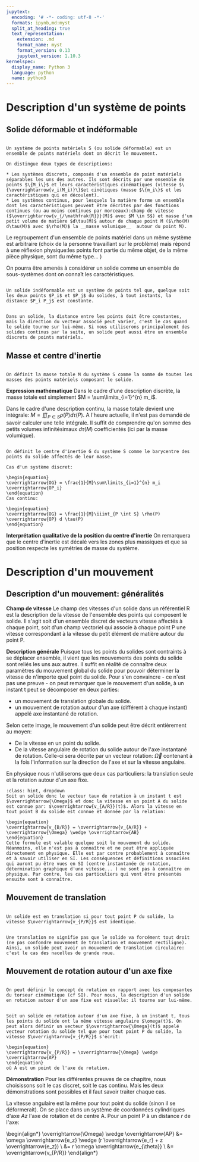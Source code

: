 ```yaml
---
jupytext:
  encoding: '# -*- coding: utf-8 -*-'
  formats: ipynb,md:myst
  split_at_heading: true
  text_representation:
    extension: .md
    format_name: myst
    format_version: 0.13
    jupytext_version: 1.10.3
kernelspec:
  display_name: Python 3
  language: python
  name: python3
---
```

# Description d'un système de points

## Solide déformable et indéformable

````{important} __Définition : Système de points matériel__

Un système de points matériels S (ou solide déformable) est un ensemble de points matériels dont on décrit le mouvement.

On distingue deux types de descriptions:

* Les systèmes discrets, composés d'un ensemble de point matériels séparables les uns des autres. Ils sont décrits par une ensemble de points $\{M_i\}$ et leurs caractéristiques cinématiques (vitesse $\{\overrightarrow{v_i(M_i)}\}$et cinétiques (masse $\{m_i\}$ et les caractéristiques qui en découlent).
* Les systèmes continus, pour lesquels la matière forme un ensemble dont les caractéristiques peuvent être décrites par des fonctions continues (ou au moins continues par morceaux):champ de vitesse ($\overrightarrow{v_{/\mathfrak{R}}}(M)$ avec $M \in S$) et masse d'un petit volume de matière $d\tau(M)$ autour de chaque point M ($\rho(M) d\tau(M)$ avec $\rho(M)$ la __masse volumique__  autour du point M).

````


Le regroupement d'un ensemble de points matériel dans un même système est arbitraire (choix de la personne travaillant sur le problème) mais répond à une réflexion physique:les points font partie du même objet, de la même pièce physique, sont du même type... )

On pourra être amenés à considérer un solide comme un ensemble de sous-systèmes dont on connaît les caractéristiques.


````{important} __Définition : Solide indéformable__

Un solide indéformable est un système de points tel que, quelque soit les deux points $P_i$ et $P_j$ du solides, à tout instants, la distance $P_i P_j$ est constante.

````

````{attention}

Dans un solide, la distance entre les points doit être constantes, mais la direction du vecteur associé peut varier, c'est le cas quand le solide tourne sur lui-même. Si nous utiliserons principalement des solides continus par la suite, un solide peut aussi être un ensemble discrets de points matériels.

````

## Masse et centre d'inertie

````{important} __Définition : Masse totale__

On définit la masse totale M du système S comme la somme de toutes les masses des points matériels composant le solide.

````


__Expression mathématique__
Dans le cadre d'une description discrète, la masse totale est simplement $M = \sum\limits_{i=1}^{n} m_i$.

Dans le cadre d'une description continu, la masse totale devient une intégrale: $M = \iiint_{P \in S} \rho(P) d \tau(P)$. A l'heure actuelle, il n'est pas demandé de savoir calculer une telle intégrale. Il suffit de comprendre qu'on somme des petits volumes infinitésimaux $d\tau(M)$ coefficientés (ici par la masse volumique).


````{important} __Définition : Centre d'inertie__

On définit le centre d'inertie G du système S comme le barycentre des points du solide affectés de leur masse.

Cas d'un système discret:

\begin{equation}
\overrightarrow{OG} = \frac{1}{M}\sum\limits_{i=1}^{n} m_i \overrightarrow{OP_i}
\end{equation}
Cas continu:

\begin{equation}
\overrightarrow{OG} = \frac{1}{M}\iiint_{P \int S} \rho(P) \overrightarrow{OP} d \tau(P)
\end{equation}
````


__Interprétation qualitative de la position du centre d'inertie__
On remarquera que le centre d'inertie est décalé vers les zones plus massiques et que sa position respecte les symétries de masse du système.


# Description d'un mouvement

## Description d'un mouvement: généralités


__Champ de vitesse__
Le champ des vitesses d'un solide dans un référentiel R est la description de la vitesse de l'ensemble des points qui composent le solide. Il s'agit soit d'un ensemble discret de vecteurs vitesse affectés à chaque point, soit d'un champ vectoriel qui associe à chaque point P une vitesse correspondant à la vitesse du petit élément de matière autour du point P.



__Description générale__
Puisque tous les points du solides sont contraints à se déplacer ensemble, il vient que les mouvements des points du solide sont reliés les uns aux autres. Il suffit en réalité de connaître deux paramètres du mouvement global du solide pour pouvoir déterminer la vitesse de n'importe quel point du solide. Pour s'en convaincre - ce n'est pas une preuve - on peut remarquer que le mouvement d'un solide, à un instant t peut se décomposer en deux parties:

* un mouvement de translation globale du solide.
* un mouvement de rotation autour d'un axe (différent à chaque instant) appelé axe instantané de rotation.

Selon cette image, le mouvement d'un solide peut être décrit entièrement au moyen:

* De la vitesse en un point du solide.
* De la vitesse angulaire de rotation du solide autour de l'axe instantané de rotation. Celle-ci sera décrite par un vecteur rotation: $\overrightarrow{\Omega}$ contenant à la fois l'information sur la direction de l'axe et sur la vitesse angulaire.

En physique nous n'utiliserons que deux cas particuliers: la translation seule et la rotation autour d'un axe fixe.


````{admonition} Complément : Composition des vitesse (HP)
:class: hint, dropdown
Soit un solide donc le vecteur taux de rotation à un instant t est $\overrightarrow{\Omega}$ et donc la vitesse en un point A du solide est connue par: $\overrightarrow{v_{A/R}}(t)$. Alors la vitesse en tout point B du solide est connue et donnée par la relation:

\begin{equation}
\overrightarrow{v_{B/R}} = \overrightarrow{v_{A/R}} + \overrightarrow{\Omega} \wedge \overrightarrow{AB}
\end{equation}
Cette formule est valable quelque soit le mouvement du solide. Néanmoins, elle n'est pas à connaître et ne peut être appliquée directement en physique. Elle est par contre probablement à connaître et à savoir utiliser en SI. Les conséquences et définitions associées qui auront pu être vues en SI (centre instantanée de rotation, détermination graphique d'une vitesse... ) ne sont pas à connaître en physique. Par contre, les cas particuliers qui vont être présentés ensuite sont à connaître.
````

## Mouvement de translation

````{important} __Définition : Translation__

Un solide est en translation si pour tout point P du solide, la vitesse $\overrightarrow{v_{P/R}}$ est identique.

````

````{attention}

Une translation ne signifie pas que le solide va forcément tout droit (ne pas confondre mouvement de translation et mouvement rectiligne). Ainsi, un solide peut avoir un mouvement de translation circulaire: c'est le cas des nacelles de grande roue.

````

## Mouvement de rotation autour d'un axe fixe

````{important} __Définition : Rotation autour d'un axe fixe__

On peut définir le concept de rotation en rapport avec les composantes du torseur cinématique (cf SI). Pour nous, la description d'un solide en rotation autour d'un axe fixe est visuelle: il tourne sur lui-même.

````

````{important} __Fondamental : Champ de vitesse d'un solide en rotation__

Soit un solide en rotation autour d'un axe fixe, à un instant t, tous les points du solide ont la même vitesse angulaire $\omega(t)$. On peut alors définir un vecteur $\overrightarrow{\Omega}(t)$ appelé vecteur rotation du solide tel que pour tout point P du solide, la vitesse $\overrightarrow{v_{P/R}}$ s'écrit:

\begin{equation}
\overrightarrow{v_{P/R}} = \overrightarrow{\Omega} \wedge \overrightarrow{AP}
\end{equation}
où A est un point de l'axe de rotation.
````


__Démonstration__
Pour les différentes preuves de ce chapitre, nous choisissons soit le cas discret, soit le cas continu. Mais les deux démonstrations sont possibles et il faut savoir traiter chaque cas.

La vitesse angulaire est la même pour tout point du solide (sinon il se déformerait). On se place dans un système de coordonnées cylindriques d'axe $Az$ l'axe de rotation et de centre A. Pour un point P à un distance $r$ de l'axe:

\begin{align*}
\overrightarrow{\Omega} \wedge \overrightarrow{AP} &= \omega \overrightarrow{e_z} \wedge (r \overrightarrow{e_r} + z \overrightarrow{e_z}) \\
&= r \omega \overrightarrow{e_{\theta}} \\
&= \overrightarrow{v_{P/R}}
\end{align*}
